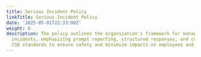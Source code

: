 ```yaml
---
title: Serious Incident Policy
linkTitle: Serious Incident Policy
date: '2025-05-01T22:33:00Z'
weight: 0
description: The policy outlines the organization's framework for managing serious
  incidents, emphasizing prompt reporting, structured responses, and compliance with
  ISO standards to ensure safety and minimize impacts on employees and operations.
---
```



<!-- Unsupported block type: unsupported -->